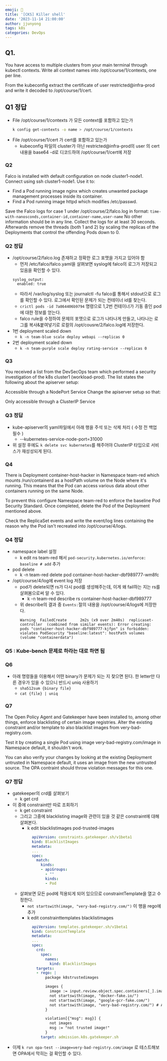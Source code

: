 ```yaml
---
emoji: 🧢
title: '[CKS] Killer shell' 
date: '2023-11-14 21:00:00'
author: jjunyong
tags: k8s
categories: DevOps
---
```


## Q1. 
You have access to multiple clusters from your main terminal through kubectl contexts. Write all context names into /opt/course/1/contexts, one per line.

From the kubeconfig extract the certificate of user restricted@infra-prod and write it decoded to /opt/course/1/cert.

## Q1 정답
- File /opt/course/1/contexts 가 모든 context를 포함하고 있는가
  ```bash
  k config get-contexts -o name > /opt/course/1/contexts
  ```
- File /opt/course/1/cert 가 cert를 포함하고 있는가
  - kubeconfig 파일의 cluster가 아닌 restricted@infra-prod의 user 의 cert내용을 base64 -d로 디코드하여 /opt/course/1/cert에 저장 

### Q2
Falco is installed with default configuration on node cluster1-node1. Connect using ssh cluster1-node1. Use it to:
- Find a Pod running image nginx which creates unwanted package management processes inside its container.
- Find a Pod running image httpd which modifies /etc/passwd.

Save the Falco logs for case 1 under /opt/course/2/falco.log in format: 
```time-with-nanosconds,container-id,container-name,user-name```
No other information should be in any line. Collect the logs for at least 30 seconds.
Afterwards remove the threads (both 1 and 2) by scaling the replicas of the Deployments that control the offending Pods down to 0.

### Q2 정답
- /opt/course/2/falco.log 존재하고 정확한 로그 포맷을 가지고 있어야 함
  - 먼저 /etc/falco/falco.yaml을 살펴보면 syslog에 falco의 로그가 저장되고 있음을 확인할 수 있다. 
  ```
  syslog_output:
    enabled: true
  ```
    - 따라서 /var/log/syslog 또는 journalctl -fu falco를 통해서 stdout으로 로그를 확인할 수 있다. 로그에서 확인된 문제가 되는 컨테이너 id를 찾는다.
    - `crictl pods -id 7a864406b9794` 명령으로 1,2번 컨테이너가 기동 중인 pod에 대한 정보를 얻는다. 
  - falco rule을 수정하여 문제의 포맷으로 로그가 나타나게 만들고, 나타나는 로그를 복사&붙여넣기로 로컬의 /opt/cousre/2/falco.log에 저장한다.
- 1번 deployment scaled down
  - `k -n team-blue scale deploy webapi --replicas 0`
- 2번 deployment scaled down
  - `k -n team-purple scale deploy rating-service --replicas 0`

### Q3
You received a list from the DevSecOps team which performed a security investigation of the k8s cluster1 (workload-prod). The list states the following about the apiserver setup:

Accessible through a NodePort Service
Change the apiserver setup so that:

Only accessible through a ClusterIP Service

### Q3 정답
- kube-apiserver의 yaml파일에서 아래 행을 주석 또는 삭제 처리 ( 수정 전 백업 필수 )
  - --kubernetes-service-node-port=31000
- 위 설정 후에도 `k delete svc kubernetes`를 해주어야 ClusterIP 타입으로 서비스가 재성성되게 된다. 

### Q4
There is Deployment container-host-hacker in Namespace team-red which mounts /run/containerd as a hostPath volume on the Node where it's running. This means that the Pod can access various data about other containers running on the same Node.

To prevent this configure Namespace team-red to enforce the baseline Pod Security Standard. Once completed, delete the Pod of the Deployment mentioned above.

Check the ReplicaSet events and write the event/log lines containing the reason why the Pod isn't recreated into /opt/course/4/logs.

### Q4 정답
- namespace label 설정
  - k edit ns team-red 해서 `pod-security.kubernetes.io/enforce: baseline # add` 추가
- pod delete 
  - k -n team-red delete pod container-host-hacker-dbf989777-wm8fc 
- /opt/course/4/log에 event log 저장
  - pod가 delete되면 rs가 다시 pod를 생성해주는데, 이게 왜 fail하는 지는 rs를 살펴봄으로써 알 수 있다.
    - k -n team-red describe rs container-host-hacker-dbf989777
  - 위 describe의 결과 중 `Events:`절의 내용을 /opt/course/4/logs에 저장한다.
    ```
    Warning  FailedCreate      2m2s (x9 over 2m40s)  replicaset-controller  (combined from similar events): Error creating: pods "container-host-hacker-dbf989777-kjfpn" is forbidden: violates PodSecurity "baseline:latest": hostPath volumes (volume "containerdata")
    ```

### Q5 : Kube-bench 문제로 하라는 대로 하면 됨
### Q6
- 아래 명령들을 이용해서 어떤 binary가 문제가 되는 지 찾으면 된다. 한 letter만 다른 경우가 있을 수 있으니 반드시 uniq 사용하기 
  - `sha512sum {binary file}`
  - `cat {file} | uniq`

### Q7 
The Open Policy Agent and Gatekeeper have been installed to, among other things, enforce blacklisting of certain image registries. Alter the existing constraint and/or template to also blacklist images from very-bad-registry.com.

Test it by creating a single Pod using image very-bad-registry.com/image in Namespace default, it shouldn't work.

You can also verify your changes by looking at the existing Deployment untrusted in Namespace default, it uses an image from the new untrusted source. The OPA contraint should throw violation messages for this one.

### Q7 정답
- gatekeeper의 crd를 살펴보기 
  - k get crd
- 이 중에 constraint만 따로 조회하기 
  - k get constraint
  - 그리고 그중에 blacklisting image와 관련이 있을 것 같은 constraint에 대해 살펴본다. 
    - k edit blacklistimages pod-trusted-images
      ```yaml
        apiVersion: constraints.gatekeeper.sh/v1beta1
        kind: BlacklistImages
        metadata:
        ...
        spec:
          match:
            kinds:
            - apiGroups:
              - ""
              kinds:
              - Pod
      ```
  - 살펴보면 모든 pod에 적용되게 되어 있으므로 constraintTemplate을 열고 수정한다. 
    - `not startswith(image, "very-bad-registry.com/")` 이 행을 rego에 추가
    - k edit constrainttemplates blacklistimages
      ```yaml
        apiVersion: templates.gatekeeper.sh/v1beta1
        kind: ConstraintTemplate
        metadata:
        ...
        spec:
          crd:
            spec:
              names:
                kind: BlacklistImages
          targets:
          - rego: |
              package k8strustedimages

              images {
                image := input.review.object.spec.containers[_].image
                not startswith(image, "docker-fake.io/")
                not startswith(image, "google-gcr-fake.com/")
                not startswith(image, "very-bad-registry.com/") # ADD THIS LINE
              }

              violation[{"msg": msg}] {
                not images
                msg := "not trusted image!"
              }
            target: admission.k8s.gatekeeper.sh
      ```
- 이제 `k run opa-test --image=very-bad-registry.com/image` 로 테스트해보면 OPA에서 막히는 걸 확인할 수 있다.

